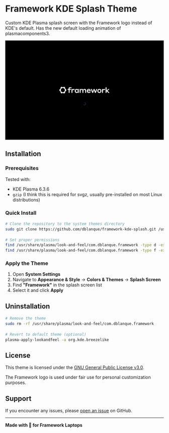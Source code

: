# Framework KDE Splash Theme

Custom KDE Plasma splash screen with the Framework logo instead of KDE's default.
Has the new default loading animation of plasmacomponents3.

![Framework KDE Splash Preview](contents/previews/splash.png)

## Installation

### Prerequisites

Tested with:
- KDE Plasma 6.3.6
- `gzip` (I think this is required for svgz, usually pre-installed on most Linux distributions)

### Quick Install

```bash
# Clone the repository to the system themes directory
sudo git clone https://github.com/dblanque/framework-kde-splash.git /usr/share/plasma/look-and-feel/com.dblanque.framework

# Set proper permissions
find /usr/share/plasma/look-and-feel/com.dblanque.framework -type d -exec chmod 755 {} +
find /usr/share/plasma/look-and-feel/com.dblanque.framework -type f -exec chmod 644 {} +
```

### Apply the Theme

1. Open **System Settings**
2. Navigate to **Appearance & Style** → **Colors & Themes** → **Splash Screen**
3. Find **"Framework"** in the splash screen list
4. Select it and click **Apply**

## Uninstallation

```bash
# Remove the theme
sudo rm -rf /usr/share/plasma/look-and-feel/com.dblanque.framework

# Revert to default theme (optional)
plasma-apply-lookandfeel -a org.kde.breezelike
```
## License

This theme is licensed under the [GNU General Public License v3.0](LICENSE).

The Framework logo is used under fair use for personal customization purposes.

## Support

If you encounter any issues, please [open an issue](https://github.com/dblanque/framework-kde-splash/issues) on GitHub.

---

**Made with 💙 for Framework Laptops**
